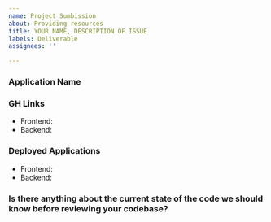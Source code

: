 ```yaml
---
name: Project Sumbission
about: Providing resources
title: YOUR NAME, DESCRIPTION OF ISSUE
labels: Deliverable
assignees: ''

---
```


### Application Name


### GH Links
- Frontend: 
- Backend: 


### Deployed Applications
- Frontend: 
- Backend: 


### Is there anything about the current state of the code we should know before reviewing your codebase? 
